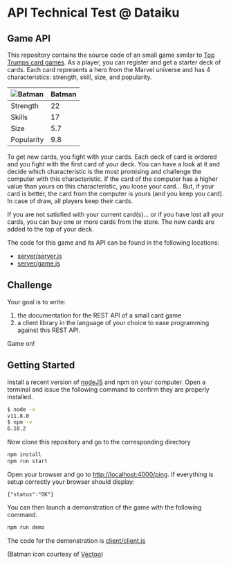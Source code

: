 # API Technical Test @ Dataiku

## Game API

This repository contains the source code of an small game similar to [Top Trumps card games](https://en.wikipedia.org/wiki/Top_Trumps). As a player, you can register and get a starter deck of cards.
Each card represents a hero from the Marvel universe and has 4 characteristics: strength, skill, size, and popularity.

![Batman](https://github.com/dataiku/api-challenge/blob/master/resources/batman.png) | Batman
------------ | -------------
Strength | 22
Skills | 17
Size | 5.7
Popularity | 9.8

To get new cards, you fight with your cards. Each deck of card is ordered and you fight with the first card of your deck. You can have a look at
it and decide which characteristic is the most promising and challenge the computer with this characteristic. If the card of the computer has a higher
value than yours on this characteristic, you loose your card... But, if your card is better, the card from the computer is yours (and you keep you card).
In case of draw, all players keep their cards.

If you are not satisfied with your current card(s)... or if you have lost all your cards, you can buy one or more cards from the store. The new cards are added to the top of your deck.

The code for this game and its API can be found in the following locations: 
  - [server/server.js](https://github.com/dataiku/api-challenge/tree/master/server/server.js)
  - [server/game.js](https://github.com/dataiku/api-challenge/tree/master/server/game.js)

## Challenge

Your goal is to write:
 1. the documentation for the REST API of a small card game
 1. a client library in the language of your choice to ease programming against this REST API.

Game on!

## Getting Started
Install a recent version of [nodeJS](https://nodejs.org/en/download/) and npm on your computer. Open a terminal and issue the following command to confirm they are properly installed.
```sh
$ node -v
v11.8.0
$ npm -v
6.10.2
```

Now clone this repository and go to the corresponding directory
```sh
npm install
npm run start
```

Open your browser and go to [http://localhost:4000/ping](http://localhost:4000/ping). If everything is setup correctly your browser should display:
```
{"status":"OK"}
```

You can then launch a demonstration of the game with the following command.
```sh
npm run demo
```
The code for the demonstration is [client/client.js](https://github.com/dataiku/api-challenge/tree/master/client/client.js)


(Batman icon courtesy of [Vectoo](https://www.iconfinder.com/vectto))
